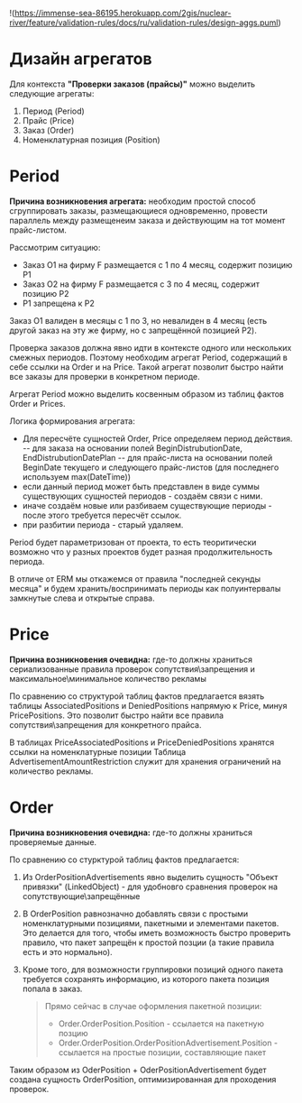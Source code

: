 ﻿!(https://immense-sea-86195.herokuapp.com/2gis/nuclear-river/feature/validation-rules/docs/ru/validation-rules/design-aggs.puml)

# Дизайн агрегатов

Для контекста **"Проверки заказов (прайсы)"** можно выделить следующие агрегаты:

1. Период (Period)
2. Прайс (Price)
3. Заказ (Order)
4. Номенклатурная позиция (Position)

# Period

**Причина возникновения агрегата:** необходим простой способ сгруппировать заказы, размещающиеся одновременно, провести параллель между размещенеим заказа и действующим на тот момент прайс-листом.

Рассмотрим ситуацию:
- Заказ O1 на фирму F размещается с 1 по 4 месяц, содержит позицию P1
- Заказ O2 на фирму F размещается с 3 по 4 месяц, содержит позицию P2
- P1 запрещена к P2

Заказ O1 валиден в месяцы с 1 по 3, но невалиден в 4 месяц (есть другой заказ на эту же фирму, но с запрещённой позицией P2).

Проверка заказов должна явно идти в контексте одного или нескольких смежных периодов.
Поэтому необходим агрегат Period, содержащий в себе ссылки на Order и на Price.
Такой агрегат позволит быстро найти все заказы для проверки в конкретном периоде.   

Агрегат Period можно выделить косвенным образом из таблиц фактов Order и Prices.

Логика формирования агрегата: 

- Для пересчёте сущностей Order, Price определяем период действия.
-- для заказа на основании полей BeginDistrubutionDate, EndDistrubutionDatePlan
-- для прайс-листа на основании полей BeginDate текущего и следующего прайс-листов (для последнего используем max(DateTime))
- если данный период может быть представлен в виде суммы существующих сущностей периодов - создаём связи с ними.
- иначе создаём новые или разбиваем существующие периоды - после этого требуется пересчёт ссылок.
- при разбитии периода - старый удаляем.

Period будет параметризован от проекта, то есть теоритически возможно что у разных проектов будет разная продолжительность периода.

В отличе от ERM мы откажемся от правила "последней секунды месяца" и будем хранить/воспринимать периоды как полуинтервалы замкнутые слева и открытые справа.

# Price

**Причина возникновения очевидна:** где-то должны храниться сериализованные правила проверок сопутствия\запрещения и максимальное\минимальное количество рекламы

По сравнению со структурой таблиц фактов предлагается вязять таблицы AssociatedPositions и DeniedPositions напрямую к Price, минуя PricePositions.
Это позволит быстро найти все правила сопутствия\запрещения для конкретного прайса.

В таблицах PriceAssociatedPositions и PriceDeniedPositions хранятся ссылки на номенклатурные позиции
Таблица AdvertisementAmountRestriction служит для хранения ограничений на количество рекламы.

# Order

**Причина возникновения очевидна:** где-то должны храниться проверяемые данные.

По сравнению со стурктурой таблиц фактов предлагается:

1. Из OrderPositionAdvertisements явно выделить сущность "Объект привязки"  (LinkedObject) - для удобновго сравнения проверок на сопутствующие\запрещённые
2. В OrderPosition равнозначно добавлять связи с простыми номенклатурными позициями, пакетными и элементами пакетов. Это делается для того, чтобы иметь возможность быстро проверить правило, что пакет запрещён к простой позции (а такие правила есть и это нормально).
3. Кроме того, для возможности группировки позиций одного пакета требуется сохранять информацию, из которого пакета позиция попала в заказ.

   > Прямо сейчас в случае оформления пакетной позиции:
   > * Order.OrderPosition.Position - ссылается на пакетную позцию
   > * Order.OrderPosition.OrderPositionAdvertisement.Position - ссылается на простые позиции, составляющие пакет
   
Таким образом из OderPosition + OderPositionAdvertisement будет создана сущность OrderPosition, оптимизированная для проходения проверок.